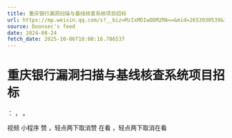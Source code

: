 ```yaml
---
title: 重庆银行漏洞扫描与基线核查系统项目招标
url: https://mp.weixin.qq.com/s?__biz=MzIxMDIwODM2MA==&mid=2653930539&idx=2&sn=bf55583fe702803dc0523d70ecd9cfb2
source: Doonsec's feed
date: 2024-08-24
fetch_date: 2025-10-06T18:00:16.786537
---
```


# 重庆银行漏洞扫描与基线核查系统项目招标

：
，
。

视频
小程序
赞
，轻点两下取消赞
在看
，轻点两下取消在看